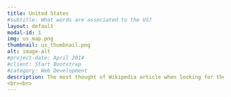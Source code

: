```yaml
---
title: United States
#subtitle: What words are associated to the US?
layout: default
modal-id: 1
img: us_map.png
thumbnail: us_thumbnail.png
alt: image-alt
#project-date: April 2014
#client: Start Bootstrap
#category: Web Development
description: The most thought of Wikipedia article when looking for the United States is *Baker Island*, which is an uninhabited island that is indeed part of the United States and lies in the time zone UTC-12:00, which means it will be the last place on Earth to experience the end of this day and say good night! The second biggest word is *American Samoa*. It is another atoll that is known as the southernmost territory of the United States. <br><br> We see that some words can be reattached to the cultural tradition of the country, as the typical American citizen (according to Wikipedia of course) eats *Domesticated Turkey* on Thanksgiving and watches *Football* during the Super Bowl on TV, between two commercial *Advertisements* while drinking their *Beer*. <br><br> As the country with most centrality, the United States has a large panel of words, spanning from music, with *Igor Stravinsky* that spent his last thirty years in the US (and there became involved in film music production, such as the Fantasia movie!) to science with the *Hubble Space Telescope* and *Albert Einstein* that emigrated there fleeing the Second World War. We can also notice historical events, such as the Vietnam war, the Cold war and WWII, that might be hidden under the words *Vietnam*, *Soviet Union* and *Japan*, and even the foreign policy is conveyed through *Israel*, which is a <a href="https://en.wikipedia.org/wiki/Israel%E2%80%93United_States_relations">strategic ally</a> of the US in the Middle East.<br> The map of words might even teach you some facts. For instance, Whale might be there because <a href="https://en.wikipedia.org/wiki/Whaling_in_the_United_States#Peak">whaling</a> was a big industry in the United States in the 19th century, as whale oil was the primary lubricant for machinery, therefore in much need during the Industrial Revolution, before being replaced by petroleum lubricants.
<br><br>
---
```

